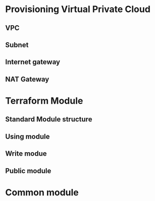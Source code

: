 # Provisioning Virtual Private Cloud
## VPC
## Subnet
## Internet gateway
## NAT Gateway
# Terraform Module
## Standard Module structure
## Using module
## Write modue
## Public module
# Common module
